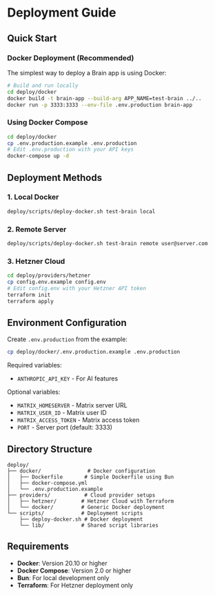 # Deployment Guide

## Quick Start

### Docker Deployment (Recommended)

The simplest way to deploy a Brain app is using Docker:

```bash
# Build and run locally
cd deploy/docker
docker build -t brain-app --build-arg APP_NAME=test-brain ../..
docker run -p 3333:3333 --env-file .env.production brain-app
```

### Using Docker Compose

```bash
cd deploy/docker
cp .env.production.example .env.production
# Edit .env.production with your API keys
docker-compose up -d
```

## Deployment Methods

### 1. Local Docker
```bash
deploy/scripts/deploy-docker.sh test-brain local
```

### 2. Remote Server
```bash
deploy/scripts/deploy-docker.sh test-brain remote user@server.com
```

### 3. Hetzner Cloud
```bash
cd deploy/providers/hetzner
cp config.env.example config.env
# Edit config.env with your Hetzner API token
terraform init
terraform apply
```

## Environment Configuration

Create `.env.production` from the example:

```bash
cp deploy/docker/.env.production.example .env.production
```

Required variables:
- `ANTHROPIC_API_KEY` - For AI features

Optional variables:
- `MATRIX_HOMESERVER` - Matrix server URL
- `MATRIX_USER_ID` - Matrix user ID
- `MATRIX_ACCESS_TOKEN` - Matrix access token
- `PORT` - Server port (default: 3333)

## Directory Structure

```
deploy/
├── docker/               # Docker configuration
│   ├── Dockerfile       # Simple Dockerfile using Bun
│   ├── docker-compose.yml
│   └── .env.production.example
├── providers/           # Cloud provider setups
│   ├── hetzner/        # Hetzner Cloud with Terraform
│   └── docker/         # Generic Docker deployment
└── scripts/            # Deployment scripts
    ├── deploy-docker.sh # Docker deployment
    └── lib/            # Shared script libraries
```

## Requirements

- **Docker**: Version 20.10 or higher
- **Docker Compose**: Version 2.0 or higher
- **Bun**: For local development only
- **Terraform**: For Hetzner deployment only